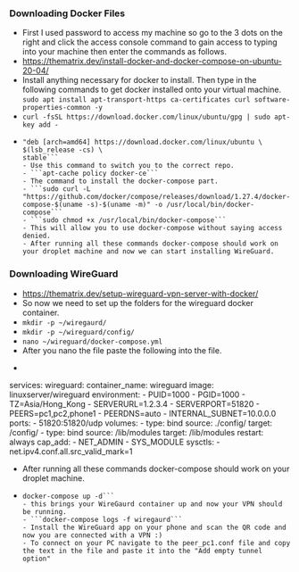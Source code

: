 ### Downloading Docker Files
- First I used password to access my machine so go to the 3 dots on the right and click the access console command to gain access to typing into your machine then enter the commands as follows.
- https://thematrix.dev/install-docker-and-docker-compose-on-ubuntu-20-04/
- Install anything necessary for docker to install. Then type in the following commands to get docker installed onto your virtual machine.
```sudo apt install apt-transport-https ca-certificates curl software-properties-common -y```
- ```curl -fsSL https://download.docker.com/linux/ubuntu/gpg | sudo apt-key add -```
- ```sudo add-apt-repository \ 
  "deb [arch=amd64] https://download.docker.com/linux/ubuntu \
  $(lsb_release -cs) \
  stable```
  - Use this command to switch you to the correct repo.
  - ```apt-cache policy docker-ce```
  - The command to install the docker-compose part.
  - ```sudo curl -L "https://github.com/docker/compose/releases/download/1.27.4/docker-compose-$(uname -s)-$(uname -m)" -o /usr/local/bin/docker-compose```
  - ```sudo chmod +x /usr/local/bin/docker-compose```
  - This will allow you to use docker-compose without saying access denied.
  - After running all these commands docker-compose should work on your droplet machine and now we can start installing WireGuard.
### Downloading WireGuard
- https://thematrix.dev/setup-wireguard-vpn-server-with-docker/
- So now we need to set up the folders for the wireguard docker container.
- ```mkdir -p ~/wiregaurd/```
- ```mkdir -p ~/wireguard/config/```
- ```nano ~/wireguard/docker-compose.yml```
- After you nano the file paste the following into the file.
- ```version: '3.8'
services:
  wireguard:
    container_name: wireguard
    image: linuxserver/wireguard
    environment:
      - PUID=1000
      - PGID=1000
      - TZ=Asia/Hong_Kong
      - SERVERURL=1.2.3.4
      - SERVERPORT=51820
      - PEERS=pc1,pc2,phone1
      - PEERDNS=auto
      - INTERNAL_SUBNET=10.0.0.0
    ports:
      - 51820:51820/udp
    volumes:
      - type: bind
        source: ./config/
        target: /config/
      - type: bind
        source: /lib/modules
        target: /lib/modules
    restart: always
    cap_add:
      - NET_ADMIN
      - SYS_MODULE
    sysctls:
      - net.ipv4.conf.all.src_valid_mark=1
- After running all these commands docker-compose should work on your droplet machine.
- ```cd ~/wiregaurd/
  docker-compose up -d```
  - this brings your WireGaurd container up and now your VPN should be running.
  - ```docker-compose logs -f wiregaurd```
  - Install the WireGuard app on your phone and scan the QR code and now you are connected with a VPN :)
  - To connect on your PC navigate to the peer_pc1.conf file and copy the text in the file and paste it into the "Add empty tunnel option"